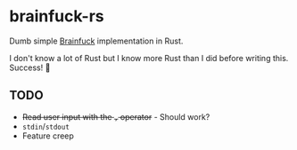 # brainfuck-rs
Dumb simple [Brainfuck](https://esolangs.org/wiki/Brainfuck) implementation in Rust.

I don't know a lot of Rust but I know more Rust than I did before writing this. Success! 🎉

## TODO
- ~~Read user input with the `,` operator~~ - Should work?
- `stdin`/`stdout`
- Feature creep
